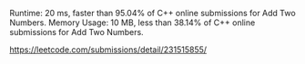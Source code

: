 Runtime: 20 ms, faster than 95.04% of C++ online submissions for Add Two Numbers.
Memory Usage: 10 MB, less than 38.14% of C++ online submissions for Add Two Numbers.

https://leetcode.com/submissions/detail/231515855/

